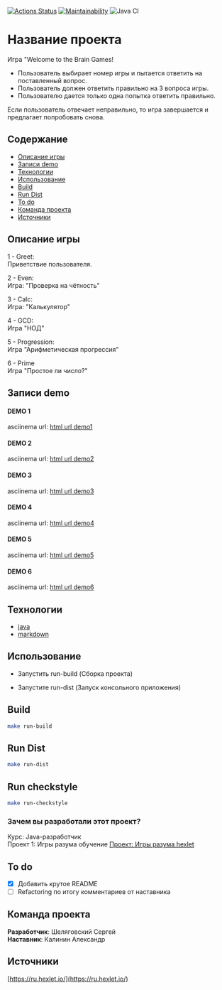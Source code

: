 [![Actions Status](https://github.com/sshelyagovsky/java-project-61/actions/workflows/hexlet-check.yml/badge.svg)](https://github.com/sshelyagovsky/java-project-61/actions)
[![Maintainability](https://api.codeclimate.com/v1/badges/9731497f1d7d96df266e/maintainability)](https://codeclimate.com/github/sshelyagovsky/java-project-61/maintainability)
![Java CI](https://github.com/hexlet-boilerplates/java-package/workflows/Java%20CI/badge.svg)
# Название проекта
Игра "Welcome to the Brain Games!
- Пользователь выбирает номер игры и пытается ответить на поставленный вопрос.
- Пользователь должен ответить правильно на 3 вопроса игры.
- Пользователю дается только одна попытка ответить правильно.

Если пользователь отвечает неправильно, то игра завершается и предлагает попробовать снова.

## Содержание
- [Описание игры](#описание-игры)
- [Записи demo](#записи-demo)
- [Технологии](#технологии)
- [Использование](#использование)
- [Build](#build)
- [Run Dist](#run-dist)
- [To do](#to-do)
- [Команда проекта](#команда-проекта)
- [Источники](#источники)

## Описание игры
1 - Greet: </br>
Приветствие пользователя. </br>

2 - Even: </br>
Игра: "Проверка на чётность" </br>

3 - Calc: </br>
Игра: "Калькулятор" </br>

4 - GCD: </br>
Игра "НОД" </br>

5 - Progression: </br>
Игра "Арифметическая прогрессия" </br>

6 - Prime</br>
Игра "Простое ли число?" </br>

## Записи demo

#### DEMO 1
asciinema url: [html url demo1](https://asciinema.org/a/h6NerXMHqMN0HqNxK3Fkxp9Og)
#### DEMO 2
asciinema url: [html url demo2](https://asciinema.org/a/n2azCx8PMujDi7nbDY023LP6a)
#### DEMO 3
asciinema url: [html url demo3](https://asciinema.org/a/Ym4Eyej7iPCtT8jJPD4YqNTE6)
#### DEMO 4
asciinema url: [html url demo4](https://asciinema.org/a/BOrbGz7d3YYoMkCbHMGwlH7ZD)
#### DEMO 5
asciinema url: [html url demo5](https://asciinema.org/a/6nLlIqg689oSXltwylXVqc8uN)
#### DEMO 6
asciinema url: [html url demo6](https://asciinema.org/a/bC0EiIOVQkpts0CCxnUZhDzRg)


## Технологии
- [java](https://dev.java/learn/)
- [markdown](https://www.markdownguide.org/)

## Использование
- Запустить run-build (Сборка проекта)

- Запустите run-dist (Запуск консольного приложения)


## Build

```bash
make run-build
```

## Run Dist

```bash
make run-dist
```

## Run checkstyle

```bash
make run-checkstyle
```


### Зачем вы разработали этот проект?
Курс: Java-разработчик </br>
Проект 1: Игры разума обучение [Проект: Игры разума hexlet](https://ru.hexlet.io/projects/61/members/38324/reviews)

## To do
- [x] Добавить крутое README
- [ ] Refactoring по итогу комментариев от наставника

## Команда проекта
<b>Разработчик</b>: Шеляговский Сергей</br>
<b>Наставник</b>: Калинин Александр

## Источники

[https://ru.hexlet.io/](https://ru.hexlet.io/)